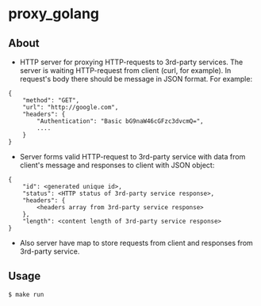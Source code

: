 # proxy_golang

## About
- HTTP server for proxying HTTP-requests to 3rd-party services. The server is waiting HTTP-request from client (curl, for example). In request's body there should be message in JSON format. For example:
```
{
    "method": "GET",
    "url": "http://google.com",
    "headers": {
        "Authentication": "Basic bG9naW46cGFzc3dvcmQ=",
        ....
    }
}
```
- Server forms valid HTTP-request to 3rd-party service with data from client's message and responses to client with JSON object:
```
{
    "id": <generated unique id>,
    "status": <HTTP status of 3rd-party service response>,
    "headers": {
        <headers array from 3rd-party service response>
    },
    "length": <content length of 3rd-party service response>
}
```
- Also server have map to store requests from client and responses from 3rd-party service.

## Usage
```
$ make run
```